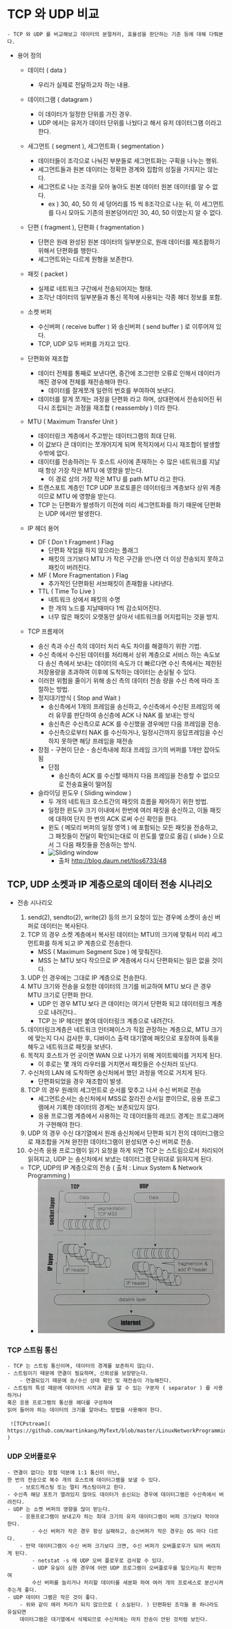 # TCP 와 UDP 비교
	- TCP 와 UDP 를 비교해보고 데이터의 분절처리, 효율성을 판단하는 기준 등에 대해 다뤄본다.

* 용어 정의
	* 데이터 ( data )
		- 우리가 실제로 전달하고자 하는 내용.
	* 데이터그램 ( datagram )
		- 이 데이터가 일정한 단위를 가진 경우.
		- UDP 에서는 유저가 데이터 단위를 나눴다고 해서 유저 데이터그램 이라고 한다.
	* 세그먼트 ( segment ), 세그먼트화 ( segmentation )
		- 데이터들이 조각으로 나눠진 부분들로 세그먼트화는 구획을 나누는 행위.
		- 세그먼트들과 원본 데이터는 정확한 경계와 집합의 성질을 가지지는 않는다.
		- 세그먼트로 나눈 조각을 모아 놓아도 원본 데이터 원본 데이터를 알 수 없다.
			- ex ) 30, 40, 50 의 세 덩어리를 15 씩 8조각으로 나눈 뒤, 이 세그먼트를 다시 모아도
			기존의 원본덩어리인 30, 40, 50 이였는지 알 수 없다.
	* 단편 ( fragment ), 단편화 ( fragmentation )
		- 단편은 원래 완성된 원본 데이터의 일부분으로, 원래 데이터를 재조홥하기 위해서 단편화를 행한다.
		- 세그먼트와는 다르게 원형을 보존한다.
	* 패킷 ( packet )
		- 실제로 네트워크 구간에서 전송되어지는 형태.
		- 조각난 데이터의 일부분들과 통신 목적에 사용되는 각종 헤더 정보를 포함.
	* 소켓 버퍼
		- 수신버퍼 ( receive buffer ) 와 송신버퍼 ( send buffer ) 로 이루어져 있다.
		- TCP, UDP 모두 버퍼를 가지고 있다.
	* 단편화와 재조합
		- 데이터 전체를 통째로 보낸다면, 중간에 조그만한 오류로 인해서 데이터가 깨진 경우에
		전체를 재전송해야 한다.
			- 데이터를 잘게쪼개 일련의 번호를 부여하여 보낸다.
		- 데이터를 잘게 쪼개는 과정을 단편화 라고 하며, 
		 상대편에서 전송되어진 뒤 다시 조립되는 과정을 재조합 ( reassembly ) 이라 한다.
	* MTU ( Maximum Transfer Unit ) 
		- 데이터링크 계층에서 주고받는 데이터그램의 최대 단위.
		- 이 값보다 큰 데이터는 쪼개어지게 되며 목적지에서 다시 재조합이 발생할 수밖에 없다.
		- 데이터를 전송하려는 두 호스트 사이에 존재하는 수 많은 네트워크를 지날 때 항상 가장 작은 MTU 에 영향을 받는다.
			- 이 경로 상의 가장 작은 MTU 를 path MTU 라고 한다.
		- 트랜스포트 계층인 TCP UDP 프로토콜은 데이터링크 계층보다 상위 계층이므로 MTU 에 영향을 받는다.
		- TCP 는 단편화가 발생하기 이전에 미리 세그먼트화를 하기 때문에 단편화는 UDP 에서만 발생한다.
	* IP 헤더 용어
		* DF ( Don`t Fragment ) Flag
			- 단편화 작업을 하지 않으라는 플래그
			- 패킷의 크기보다 MTU 가 작은 구간을 만나면 더 이상 전송되지 못하고 패킷이 버려진다.
		* MF ( More Fragmentation ) Flag
			- 추가적인 단편화된 서브패킷이 존재함을 나타낸다.
		* TTL ( Time To Live )
			- 네트워크 상에서 패킷의 수명
			- 한 개의 노드를 지날때마다 1씩 감소되어진다.
			- 너무 많은 패킷이 오랫동안 살아서 네트워크를 어지럽히는 것을 방지.
	* TCP 프름제어
		- 송신 측과 수신 측의 데이터 처리 속도 차이를 해결하기 위한 기법.
		- 수신 측에서 수신된 데이터를 처리해서 상위 계층으로 서비스 하는 속도보다
		송신 측에서 보내는 데이터의 속도가 더 빠르다면 수신 측에서는 제한된 저장용량을 초과하여
		이후에 도착하는 데이터는 손실될 수 있다.
		- 이러한 위험을 줄이기 위해 송신 측의 데이터 전송 량을 수신 측에 따라 조절하는 방법.
	
		* 정지대기방식 ( Stop and Wait )
			- 송신측에서 1개의 프레임을 송신하고, 수신측에서 수신된 프레임의 에러 유무를 판단하여 송신층에 ACK 나 NAK 를 보내는 방식
			- 송신측은 수신측으로 ACK 를 수신했을 경우에만 다음 프레임을 전송.
			- 수신측으로부터 NAK 를 수신하거나, 일정시간까지 응답프레임을 수신하지 못하면 해당 프레임을 재전송
		- 장점
				- 구현이 단순
				- 송신측내에 최대 프레임 크기의 버퍼를 1개만 잡아도 됨
			- 단점
				- 송신측이 ACK 를 수신할 때까지 다음 프레임을 전송할 수 없으므로 전송효율이 떨어짐
		* 슬라이딩 윈도우 ( Sliding window )
			- 두 개의 네트워크 호스트간의 패킷의 흐름을 제어하기 위한 방법.
			- 일정한 윈도우 크기 이내에서 한번에 여러 패킷을 송신하고, 이들 패킷에 대하여 단지 한 번의 ACK 로써 수신 확인을 한다.
			- 윈도 ( 메모리 버퍼의 일정 영역 ) 에 포함되는 모든 패킷을 전송하고,
	그 패킷들이 전달이 확인되는대로 이 윈도를 옆으로 옮김 ( slide ) 으로서 그 다음 패킷들을 전송하는 방식.
			- ![Sliding window]( http://cfile214.uf.daum.net/image/162B454650EB87FA1285A9 ) 
				- 출처 http://blog.daum.net/tlos6733/48



## TCP, UDP 소켓과 IP 계층으로의 데이터 전송 시나리오
* 전송 시나리오
	1. send(2), sendto(2), write(2) 등의 쓰기 요청이 있는 경우에 소켓이 송신 버퍼로 데이터는 복사된다.
	2. TCP 의 경우 소켓 계층에서 복사된 데이터는 MTU의 크기에 맞춰서 미리 세그먼트화를 하게 되고 IP 계층으로 전송한다.
		- MSS ( Maximum Segment Size ) 에 맞춰진다.
		- MSS 는 MTU 보다 작으므로 IP 계층에서 다시 단편화되는 일은 없을 것이다.
	2. UDP 인 경우에는 그대로 IP 계층으로 전송한다.
	3. MTU 크기와 전송을 요청한 데이터의 크기를 비교하여 MTU 보다 큰 경우 MTU 크기로 단편화 한다.
		- UDP 인 경우 MTU 보다 큰 데이터는 여기서 단편화 되고 데이터링크 계층으로 내려간다..
		- TCP 는 IP 헤더만 붙여 데이터링크 계층으로 내려간다.
	4. 데이터링크계층은 네트워크 인터페이스가 직접 관장하는 계층으로, MTU 크기에 맞는지 다시 검사한 후, 
	디바이스 출력 대기열에 패킷으로 포장하여 등록을 해두고 네트워크로 패킷을 보낸다.
	5. 목적지 호스트가 먼 곳이면 WAN 으로 나가기 위해 게이트웨이를 거치게 된다.
		- 이 후로는 몇 개의 라우터를 거치면서 패킷들은 수신처러 또난다.
	6. 수신처의 LAN 에 도착하면 송신처에서 했던 과정을 역으로 거치게 된다.
		- 단편화되었을 경우 재조합이 발생.
	7. TCP 의 경우 원래의 세그먼트로 순서를 맞추고 나서 수신 버퍼로 전송
		- 세그먼트순서는 송신처에서 MSS로 잘라진 순서일 뿐이므로, 
		응용 프로그램에서 기록한 데이터의 경계는 보존되있지 않다.
		- 응용 프로그램 계층에서 사용하는 각 데이터들의 레코드 경계는 프로그래머가 구현해야 한다.
	7. UDP 의 경우 수신 대기열에서 원래 송신처에서 단편화 되기 전의 데이터그램으로 
	재조합을 거쳐 완전한 데이터그램이 완성되면 수신 버퍼로 전송.
	8. 수신측 응용 프로그램이 읽기 요청을 하게 되면 TCP 는 스트림으로서 처리되어 읽혀지고,
	UDP 는 송신처에서 보냈는 데이터그램 단위대로 읽혀지게 된다.
	
	- TCP, UDP의 IP 계층으로의 전송 ( 출처 : Linux System & Network Programming )
		- ![TCP-UDP]( https://github.com/martinkang/MyText/blob/master/LinuxNetworkProgramming/img/tcpudp.jpg )


### TCP 스트림 통신
	- TCP 는 스트림 통신이며, 데이터의 경계를 보존하지 않는다.
	- 스트림이기 때문에 연결이 필요하며, 신뢰성을 보장받는다.
		- 연결되있기 때문에 송/수신 상태 확인 및 재전송이 가능해진다.
	- 스트림의 특성 때문에 데이터의 시작과 끝을 알 수 있는 구분자 ( separator ) 를 사용하거나
	혹은 응용 프로그램의 통신용 헤더를 구성하여 
	읽어 들어야 하는 데이터의 크기를 알아내느 방법을 사용해야 한다.

	 ![TCPstream]( https://github.com/martinkang/MyText/blob/master/LinuxNetworkProgramming/img/tcpstreams.jpg )


### UDP 오버플로우
	- 연결이 없다는 장점 덕분에 1:1 통신이 아닌, 
	한 번의 전송으로 복수 개의 호스트에 데이터그램을 보낼 수 있다.
		- 브로드캐스팅 또는 멀티 캐스팅이라고 한다.
	- 수신측 해당 포트가 열려있지 않아도 데이터가 송신되는 경우에 데이터그램은 수신측에서 버려진다.
	- UDP 는 소켓 버퍼의 영향을 많이 받는다.
		- 응용프로그램이 보내고자 하는 최대 크기의 유저 데이터그램이 버퍼 크기보다 작아야 한다.
			- 수신 버퍼가 작은 경우 항상 실패하고, 송신버퍼가 작은 경우는 OS 마다 다르다.
		- 만약 데이터그램이 수신 버퍼 크기보다 크면, 수신 버퍼가 오버플로우가 되어 버려지게 된다.
			- netstat -s 에 UDP 오버 플로우로 검사할 수 있다.
			- UDP 유실이 심한 경우에 어떤 UDP 프로그램이 오버플로우를 일으키는지 확인하여
			수신 버퍼를 늘리거나 처리할 데이터를 세분화 하여 여러 개의 프로세스로 분산시켜 주는게 좋다.
	- UDP 데이터 그램은 작은 것이 좋다.
		- 위와 같이 에러 처리가 되지 않으므로 ( 소실된다. ) 단편화된 조각들 중 하나라도 유실되면
		데이터그램은 대기열에서 삭제되므로 수신처에는 마치 전송이 안된 것처럼 보인다.
